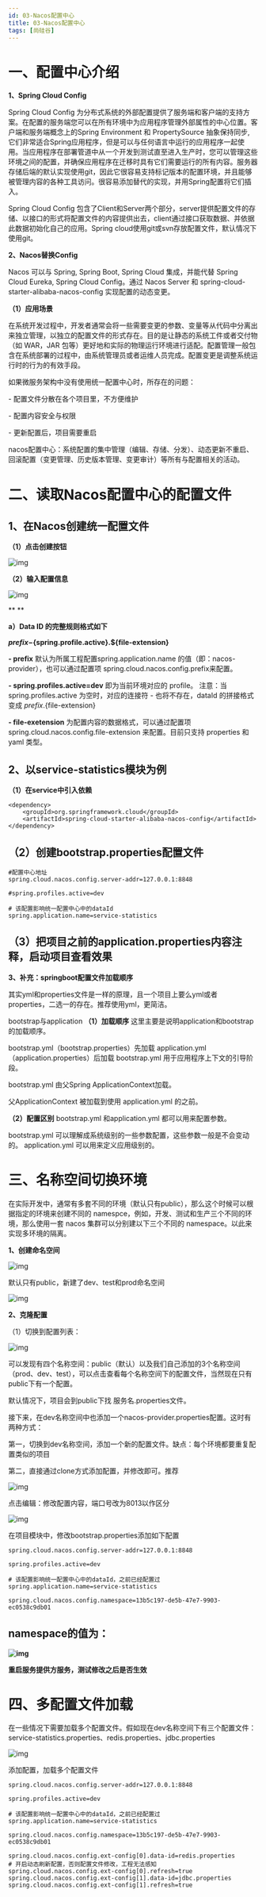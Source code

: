 ```yaml
---
id: 03-Nacos配置中心
title: 03-Nacos配置中心
tags: [尚硅谷]
---
```


# 一、配置中心介绍

**1、Spring Cloud Config**

Spring Cloud Config 为分布式系统的外部配置提供了服务端和客户端的支持方案。在配置的服务端您可以在所有环境中为应用程序管理外部属性的中心位置。客户端和服务端概念上的Spring Environment 和 PropertySource 抽象保持同步, 它们非常适合Spring应用程序，但是可以与任何语言中运行的应用程序一起使用。当应用程序在部署管道中从一个开发到测试直至进入生产时，您可以管理这些环境之间的配置，并确保应用程序在迁移时具有它们需要运行的所有内容。服务器存储后端的默认实现使用git，因此它很容易支持标记版本的配置环境，并且能够被管理内容的各种工具访问。很容易添加替代的实现，并用Spring配置将它们插入。

Spring Cloud Config 包含了Client和Server两个部分，server提供配置文件的存储、以接口的形式将配置文件的内容提供出去，client通过接口获取数据、并依据此数据初始化自己的应用。Spring cloud使用git或svn存放配置文件，默认情况下使用git。



**2、Nacos替换Config**

Nacos 可以与 Spring, Spring Boot, Spring Cloud 集成，并能代替 Spring Cloud Eureka, Spring Cloud Config。通过 Nacos Server 和 spring-cloud-starter-alibaba-nacos-config 实现配置的动态变更。

**（1）应用场景**

在系统开发过程中，开发者通常会将一些需要变更的参数、变量等从代码中分离出来独立管理，以独立的配置文件的形式存在。目的是让静态的系统工件或者交付物（如 WAR，JAR 包等）更好地和实际的物理运行环境进行适配。配置管理一般包含在系统部署的过程中，由系统管理员或者运维人员完成。配置变更是调整系统运行时的行为的有效手段。

如果微服务架构中没有使用统一配置中心时，所存在的问题：

\- 配置文件分散在各个项目里，不方便维护

\- 配置内容安全与权限

\- 更新配置后，项目需要重启

nacos配置中心：系统配置的集中管理（编辑、存储、分发）、动态更新不重启、回滚配置（变更管理、历史版本管理、变更审计）等所有与配置相关的活动。





# 二、读取Nacos配置中心的配置文件

## 1、在Nacos创建统一配置文件

**（1）点击创建按钮**

![img](/assets/2025/05/26/day18/34c47371-40ff-4587-8655-f89b383f8632.png)

**（2）输入配置信息**

![img](/assets/2025/05/26/day18/f5efaf65-1c63-4ddd-93f4-09016319ee2a.png)

**
**

**a）Data ID 的完整规则格式如下**

**${prefix}-${spring.profile.active}.${file-extension}**

**- prefix** 默认为所属工程配置spring.application.name 的值（即：nacos-provider），也可以通过配置项 spring.cloud.nacos.config.prefix来配置。

**- spring.profiles.active=dev** 即为当前环境对应的 profile。 注意：当 spring.profiles.active 为空时，对应的连接符 - 也将不存在，dataId 的拼接格式变成 ${prefix}.${file-extension}

**- file-exetension** 为配置内容的数据格式，可以通过配置项 spring.cloud.nacos.config.file-extension 来配置。目前只支持 properties 和 yaml 类型。





## 2、以service-statistics模块为例

**（1）在service中引入依赖**



```
<dependency>
    <groupId>org.springframework.cloud</groupId>
    <artifactId>spring-cloud-starter-alibaba-nacos-config</artifactId>
</dependency>
```

## （2）创建bootstrap.properties配置文件

```
#配置中心地址
spring.cloud.nacos.config.server-addr=127.0.0.1:8848

#spring.profiles.active=dev

# 该配置影响统一配置中心中的dataId
spring.application.name=service-statistics
```

## （3）把项目之前的application.properties内容注释，启动项目查看效果

**3、补充：springboot配置文件加载顺序**

其实yml和properties文件是一样的原理，且一个项目上要么yml或者properties，二选一的存在。推荐使用yml，更简洁。

bootstrap与application
**（1）加载顺序**
这里主要是说明application和bootstrap的加载顺序。

bootstrap.yml（bootstrap.properties）先加载
application.yml（application.properties）后加载
bootstrap.yml 用于应用程序上下文的引导阶段。

bootstrap.yml 由父Spring ApplicationContext加载。

父ApplicationContext 被加载到使用 application.yml 的之前。

**（2）配置区别**
bootstrap.yml 和application.yml 都可以用来配置参数。

bootstrap.yml 可以理解成系统级别的一些参数配置，这些参数一般是不会变动的。
application.yml 可以用来定义应用级别的。





# 三、名称空间切换环境

在实际开发中，通常有多套不同的环境（默认只有public），那么这个时候可以根据指定的环境来创建不同的 namespce，例如，开发、测试和生产三个不同的环境，那么使用一套 nacos 集群可以分别建以下三个不同的 namespace。以此来实现多环境的隔离。

**1、创建命名空间**

![img](/assets/2025/05/26/day18/19a76d33-7bd1-4f45-a3c7-458a1f37288d.png)

默认只有public，新建了dev、test和prod命名空间

![img](/assets/2025/05/26/day18/eb62bd69-9b4f-4e3e-8f5f-db13891ae546.png)

**2、克隆配置**

（1）切换到配置列表：

![img](/assets/2025/05/26/day18/f53e8c0a-6b7a-43ea-9aa5-6e98f9c20b0f.png)

可以发现有四个名称空间：public（默认）以及我们自己添加的3个名称空间（prod、dev、test），可以点击查看每个名称空间下的配置文件，当然现在只有public下有一个配置。

默认情况下，项目会到public下找 服务名.properties文件。

接下来，在dev名称空间中也添加一个nacos-provider.properties配置。这时有两种方式：

第一，切换到dev名称空间，添加一个新的配置文件。缺点：每个环境都要重复配置类似的项目

第二，直接通过clone方式添加配置，并修改即可。推荐

![img](/assets/2025/05/26/day18/46582e35-11b0-4946-98fe-6c182a23a4f6.png)

点击编辑：修改配置内容，端口号改为8013以作区分

![img](/assets/2025/05/26/day18/11dc46c8-a491-41d5-a374-e8644f7b7298.png)

在项目模块中，修改bootstrap.properties添加如下配置







```
spring.cloud.nacos.config.server-addr=127.0.0.1:8848

spring.profiles.active=dev

# 该配置影响统一配置中心中的dataId，之前已经配置过
spring.application.name=service-statistics

spring.cloud.nacos.config.namespace=13b5c197-de5b-47e7-9903-ec0538c9db01
```



## **namespace的值为：** 

**![img](/assets/2025/05/26/day18/a2eeac43-a089-452a-9228-7fbf23527ded.png)**

**重启服务提供方服务，测试修改之后是否生效**



# 四、多配置文件加载

在一些情况下需要加载多个配置文件。假如现在dev名称空间下有三个配置文件：service-statistics.properties、redis.properties、jdbc.properties



![img](/assets/2025/05/26/day18/aa2fe27d-fc96-430c-93c7-159b33bdd23e.png)





添加配置，加载多个配置文件









```
spring.cloud.nacos.config.server-addr=127.0.0.1:8848

spring.profiles.active=dev

# 该配置影响统一配置中心中的dataId，之前已经配置过
spring.application.name=service-statistics

spring.cloud.nacos.config.namespace=13b5c197-de5b-47e7-9903-ec0538c9db01

spring.cloud.nacos.config.ext-config[0].data-id=redis.properties
# 开启动态刷新配置，否则配置文件修改，工程无法感知
spring.cloud.nacos.config.ext-config[0].refresh=true
spring.cloud.nacos.config.ext-config[1].data-id=jdbc.properties
spring.cloud.nacos.config.ext-config[1].refresh=true
```